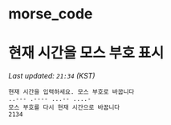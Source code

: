 # morse_code
# 현재 시간을 모스 부호 표시
<!-- MORSE_TIME_START -->
_Last updated: `21:34` (KST)_

```
현재 시간을 입력하세요. 모스 부호로 바꿉니다
..--- .---- ...-- ....-
모스 부호를 다시 현재 시간으로 바꿉니다
2134
```
<!-- MORSE_TIME_END -->
